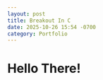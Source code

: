 ```yaml
---
layout: post
title: Breakout In C
date: 2025-10-26 15:54 -0700
category: Portfolio
---
```


# Hello There!
